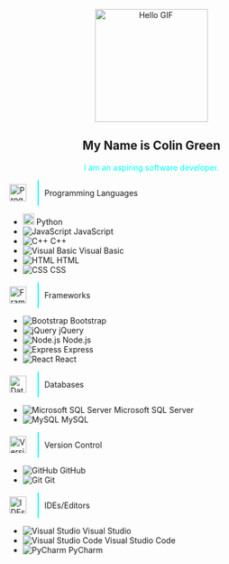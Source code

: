 <!-- Hello GIF -->
<p align="center">
  <img src="https://i.pinimg.com/originals/b7/43/52/b743527a755c9e382579da4eb63c03d1.gif" width="200" height="200" alt="Hello GIF">
</p>

<!-- Introduction Section -->
<h2 align="center">My Name is Colin Green</h2>

<p align="center">
  <span style="color: cyan;">I am an aspiring software developer.</span>
</p>

<!-- Programming Languages Section with Icon and Language Images -->
<div style="display: flex; flex-direction: row; align-items: center;">
  <img src="https://cdn-icons-png.flaticon.com/512/6062/6062646.png" width="30" height="30" alt="Programming Languages Icon" style="margin-right: 10px;">
  <div style="border-left: 2px solid cyan; padding-left: 10px; margin-left: 10px;">
    <p>Programming Languages</p>
  </div>
</div>

<!-- Programming Languages Icons and Names -->
- <img src="https://upload.wikimedia.org/wikipedia/commons/thumb/c/c3/Python-logo-notext.svg/701px-Python-logo-notext.svg.png" width="20" height="20" alt="Python" /> Python
- ![JavaScript](https://example.com/javascript_icon.png) JavaScript
- ![C++](https://example.com/cpp_icon.png) C++
- ![Visual Basic](https://example.com/vb_icon.png) Visual Basic
- ![HTML](https://example.com/html_icon.png) HTML
- ![CSS](https://example.com/css_icon.png) CSS

<!-- Frameworks Section -->
<div style="display: flex; flex-direction: row; align-items: center;">
  <img src="https://cdn-icons-png.flaticon.com/512/6062/6062646.png" width="30" height="30" alt="Frameworks Icon" style="margin-right: 10px;">
  <div style="border-left: 2px solid cyan; padding-left: 10px; margin-left: 10px;">
    <p>Frameworks</p>
  </div>
</div>

- ![Bootstrap](https://example.com/bootstrap_icon.png) Bootstrap
- ![jQuery](https://example.com/jquery_icon.png) jQuery
- ![Node.js](https://example.com/nodejs_icon.png) Node.js
- ![Express](https://example.com/express_icon.png) Express
- ![React](https://example.com/react_icon.png) React

<!-- Databases Section -->
<div style="display: flex; flex-direction: row; align-items: center;">
  <img src="https://cdn-icons-png.flaticon.com/512/6062/6062646.png" width="30" height="30" alt="Databases Icon" style="margin-right: 10px;">
  <div style="border-left: 2px solid cyan; padding-left: 10px; margin-left: 10px;">
    <p>Databases</p>
  </div>
</div>

- ![Microsoft SQL Server](https://example.com/mssql_icon.png) Microsoft SQL Server
- ![MySQL](https://example.com/mysql_icon.png) MySQL

<!-- Version Control Section -->
<div style="display: flex; flex-direction: row; align-items: center;">
  <img src="https://cdn-icons-png.flaticon.com/512/6062/6062646.png" width="30" height="30" alt="Version Control Icon" style="margin-right: 10px;">
  <div style="border-left: 2px solid cyan; padding-left: 10px; margin-left: 10px;">
    <p>Version Control</p>
  </div>
</div>

- ![GitHub](https://example.com/github_icon.png) GitHub
- ![Git](https://example.com/git_icon.png) Git

<!-- IDEs/Editors Section -->
<div style="display: flex; flex-direction: row; align-items: center;">
  <img src="https://cdn-icons-png.flaticon.com/512/6062/6062646.png" width="30" height="30" alt="IDEs/Editors Icon" style="margin-right: 10px;">
  <div style="border-left: 2px solid cyan; padding-left: 10px; margin-left: 10px;">
    <p>IDEs/Editors</p>
  </div>
</div>

- ![Visual Studio](https://example.com/vs_icon.png) Visual Studio
- ![Visual Studio Code](https://example.com/vscode_icon.png) Visual Studio Code
- ![PyCharm](https://example.com/pycharm_icon.png) PyCharm

<!--

